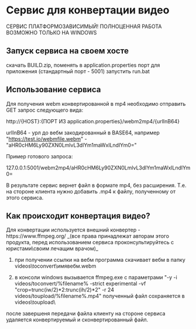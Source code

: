 <h1> Сервис для конвертации видео</h1>
СЕРВИС ПЛАТФОРМОЗАВИСИМЫЙ! ПОЛНОЦЕННАЯ РАБОТА ВОЗМОЖНО ТОЛЬКО НА WINDOWS

<h2>Запуск сервиса на своем хосте</h2>
скачать BUILD.zip, поменять в application.properties порт для приложения (стандартный порт - 5001)
запустить run.bat

<h2>Использование сервиса</h2>
Для получения webm конвертированной в mp4 необходимо отправить GET запрос следующего вида:

http://{HOST}:{ПОРТ ИЗ application.properties}/webm2mp4/{urlInB64}

urlInB64 - урл до вебм закодированный в BASE64, например "https://test.io/webmfile.webm" - "aHR0cHM6Ly90ZXN0LmlvL3dlYm1maWxlLndlYm0="

Пример готового запроса:

127.0.0.1:5001/webm2mp4/aHR0cHM6Ly90ZXN0LmlvL3dlYm1maWxlLndlYm0=

В результате сервис вернет файл в формате mp4, без расширения. Т.е. на стороне клиента нужно добавить .mp4 к файлу, полученному от этого сервиса.

<h2>Как происходит конвертация видео?</h2>
Для конвертации используется внешний конвертер - https://www.ffmpeg.org/ _(все права принадлежат авторам этого продукта, перед использованием сервиса проконсультируйтесь с юристами\своим лечащим врачом)_

1. при получении ссылки на вебм программа скачивает вебм в папку videos\toconvert\имявебм.webm
   
2. в консоли windows вызывается  ffmpeg.exe с параметрами "-y -i videos/toconvert/%filename% -strict experimental -vf "crop=trunc(iw/2)*2:trunc(ih/2)*2" -r 24  videos/toupload/%filename%.mp4" 
полученный файл сохраняется в videos\toupload\
   
после завершеня передачи файла клиенту на стороне сервиса удаляется конвертируемый и сконвертированный файл.


